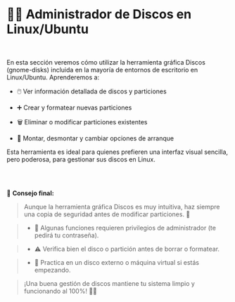 # 🐧💽 **Administrador de Discos en Linux/Ubuntu**
<br>

En esta sección veremos cómo utilizar la herramienta gráfica Discos (gnome-disks) incluida en la mayoría de entornos de escritorio en Linux/Ubuntu.
Aprenderemos a:

  - 🖱️ Ver información detallada de discos y particiones

  - ➕ Crear y formatear nuevas particiones
  - 🗑️ Eliminar o modificar particiones existentes

  - 🔄 Montar, desmontar y cambiar opciones de arranque

Esta herramienta es ideal para quienes prefieren una interfaz visual sencilla, pero poderosa, para gestionar sus discos en Linux.

<br>

##


🧠 **Consejo final:**

> Aunque la herramienta gráfica Discos es muy intuitiva, haz siempre una copia de seguridad antes de modificar particiones. 💾

> - 🔐 Algunas funciones requieren privilegios de administrador (te pedirá tu contraseña).

> - ⚠️ Verifica bien el disco o partición antes de borrar o formatear.

> - 🧪 Practica en un disco externo o máquina virtual si estás empezando.

> ¡Una buena gestión de discos mantiene tu sistema limpio y funcionando al 100%! 🐧🚀

